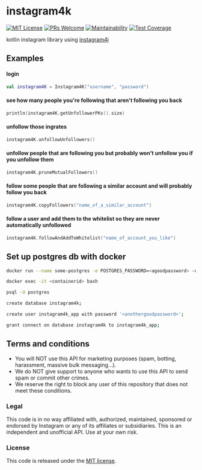 # instagram4k

[![MIT License](http://img.shields.io/badge/license-MIT-green.svg)](https://github.com/getseclectic/instagram4k/blob/master/LICENSE) [![PRs Welcome](https://img.shields.io/badge/PRs-welcome-brightgreen.svg)](http://makeapullrequest.com) [![Maintainability](https://api.codeclimate.com/v1/badges/7865899a39e952e825d4/maintainability)](https://codeclimate.com/github/GetsEclectic/instagram4k/maintainability) [![Test Coverage](https://api.codeclimate.com/v1/badges/7865899a39e952e825d4/test_coverage)](https://codeclimate.com/github/GetsEclectic/instagram4k/test_coverage)

kotlin instagram library using [instagram4j](https://github.com/brunocvcunha/instagram4j)

## Examples

#### login

```kotlin
val instagram4K = Instagram4K("username", "password")
```

#### see how many people you're following that aren't following you back

```kotlin
println(instagram4K.getUnfollowerPKs().size)
```

#### unfollow those ingrates

```kotlin
instagram4K.unfollowUnfollowers()
```

#### unfollow people that are following you but probably won't unfollow you if you unfollow them

```kotlin
instagram4K.pruneMutualFollowers()
```

#### follow some people that are following a similar account and will probably follow you back

```kotlin
instagram4K.copyFollowers("name_of_a_similar_account")
```

#### follow a user and add them to the whitelist so they are never automatically unfollowed

```kotlin
instagram4K.followAndAddToWhitelist("name_of_account_you_like")
```

## Set up postgres db with docker
```bash
docker run --name some-postgres -e POSTGRES_PASSWORD=<agoodpassword> -d -p 5432:5432 postgres

docker exec -it <containerid> bash

psql -U postgres

create database instagram4k;

create user instagram4k_app with password '<anothergoodpassword>';

grant connect on database instagram4k to instagram4k_app;
```

## Terms and conditions

- You will NOT use this API for marketing purposes (spam, botting, harassment, massive bulk messaging...).
- We do NOT give support to anyone who wants to use this API to send spam or commit other crimes.
- We reserve the right to block any user of this repository that does not meet these conditions.

### Legal

This code is in no way affiliated with, authorized, maintained, sponsored or endorsed by Instagram or any of its affiliates or subsidiaries. This is an independent and unofficial API. Use at your own risk.

### License

This code is released under the [MIT license](https://opensource.org/licenses/MIT).
